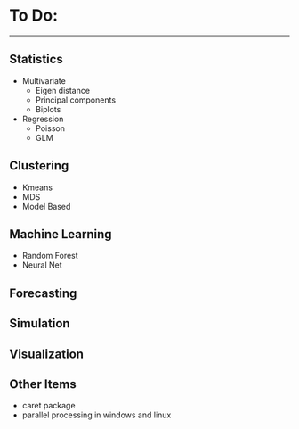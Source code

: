 # To Do:

--------------------------------------------------------------------------------

## **Statistics**
- Multivariate
  - Eigen distance
  - Principal components
  - Biplots
- Regression
  - Poisson
  - GLM

## **Clustering**
- Kmeans
- MDS
- Model Based

## **Machine Learning**
- Random Forest
- Neural Net

## **Forecasting**

## **Simulation**

## **Visualization**

## **Other Items**
- caret package
- parallel processing in windows and linux
